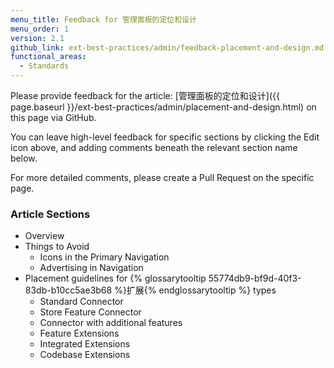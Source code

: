 ```yaml
---
menu_title: Feedback for 管理面板的定位和设计
menu_order: 1
version: 2.1
github_link: ext-best-practices/admin/feedback-placement-and-design.md
functional_areas:
  - Standards
---
```


Please provide feedback for the article: [管理面板的定位和设计]({{ page.baseurl }}/ext-best-practices/admin/placement-and-design.html) on this page via GitHub.

You can leave high-level feedback for specific sections by clicking the Edit icon above, and adding comments beneath the relevant section name below.

For more detailed comments, please create a Pull Request on the specific page.

### Article Sections

* Overview
* Things to Avoid
  * Icons in the Primary Navigation
  * Advertising in Navigation
* Placement guidelines for {% glossarytooltip 55774db9-bf9d-40f3-83db-b10cc5ae3b68 %}扩展{% endglossarytooltip %} types
  * Standard Connector
  * Store Feature Connector
  * Connector with additional features
  * Feature Extensions
  * Integrated Extensions
  * Codebase Extensions
